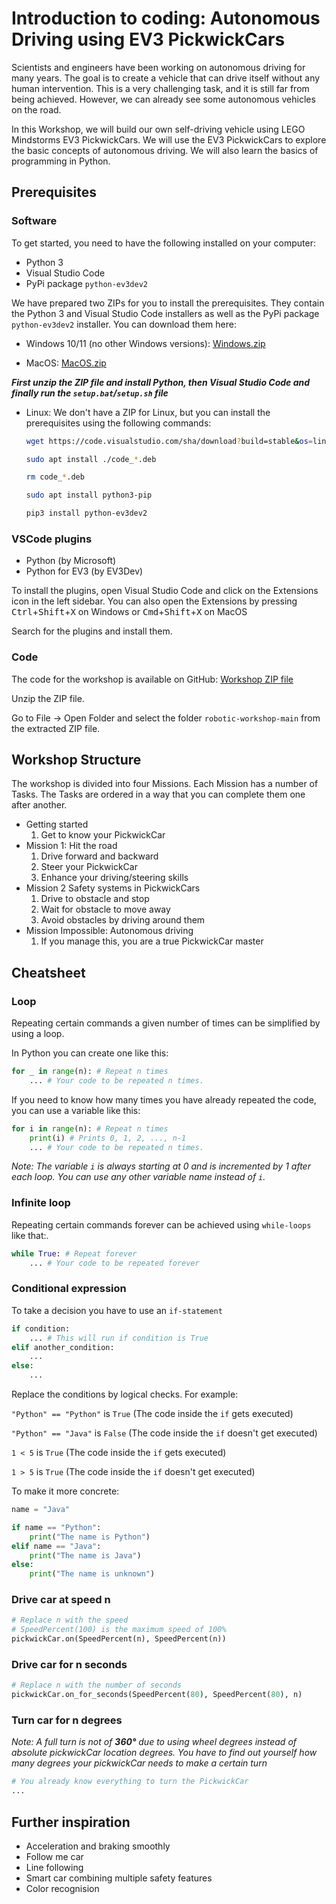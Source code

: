 # Introduction to coding: Autonomous Driving using EV3 PickwickCars

Scientists and engineers have been working on autonomous driving for many years. The goal is to create a vehicle that can drive itself without any human intervention. This is a very challenging task, and it is still far from being achieved. However, we can already see some autonomous vehicles on the road.

In this Workshop, we will build our own self-driving vehicle using LEGO Mindstorms EV3 PickwickCars. We will use the EV3 PickwickCars to explore the basic concepts of autonomous driving. We will also learn the basics of programming in Python.

## Prerequisites

### Software

To get started, you need to have the following installed on your computer:

- Python 3
- Visual Studio Code
- PyPi package `python-ev3dev2`

We have prepared two ZIPs for you to install the prerequisites. They contain the Python 3 and Visual Studio Code installers as well as the PyPi package `python-ev3dev2` installer. You can download them here:

- Windows 10/11 (no other Windows versions): [Windows.zip](https://1drv.ms/u/s!AhoY8RtQx3DkunblHTcVyRmPZrEw?e=CTvI0U)

- MacOS: [MacOS.zip](https://1drv.ms/u/s!AhoY8RtQx3DkuneUDmsVfhwT6bC1?e=kYrBzT)

*__First unzip the ZIP file and install Python, then Visual Studio Code and finally run the `setup.bat`/`setup.sh` file__*

- Linux: We don't have a ZIP for Linux, but you can install the prerequisites using the following commands:

    ```bash
    wget https://code.visualstudio.com/sha/download?build=stable&os=linux-deb-x64

    sudo apt install ./code_*.deb

    rm code_*.deb

    sudo apt install python3-pip

    pip3 install python-ev3dev2
    ```

### VSCode plugins

- Python (by Microsoft)
- Python for EV3 (by EV3Dev)

To install the plugins, open Visual Studio Code and click on the Extensions icon in the left sidebar. You can also open the Extensions by pressing <kbd>Ctrl</kbd>+<kbd>Shift</kbd>+<kbd>X</kbd> on Windows or <kbd>Cmd</kbd>+<kbd>Shift</kbd>+<kbd>X</kbd> on MacOS

Search for the plugins and install them.

### Code

The code for the workshop is available on GitHub: [Workshop ZIP file](https://github.com/PickwickSoft/robotic-workshop/archive/refs/heads/main.zip)

Unzip the ZIP file.

Go to File -> Open Folder and select the folder `robotic-workshop-main` from the extracted ZIP file.

## Workshop Structure

The workshop is divided into four Missions. Each Mission has a number of Tasks. The Tasks are ordered in a way that you can complete them one after another.

- Getting started
  1. Get to know your PickwickCar
- Mission 1: Hit the road
    1. Drive forward and backward
    2. Steer your PickwickCar
    3. Enhance your driving/steering skills
- Mission 2 Safety systems in PickwickCars
    1. Drive to obstacle and stop
    2. Wait for obstacle to move away
    3. Avoid obstacles by driving around them
- Mission Impossible: Autonomous driving
    1. If you manage this, you are a true PickwickCar master

## Cheatsheet

### Loop

Repeating certain commands a given number of times can be simplified by using a loop.

In Python you can create one like this:

```python
for _ in range(n): # Repeat n times
    ... # Your code to be repeated n times.
```

If you need to know how many times you have already repeated the code, you can use a variable like this:

```python
for i in range(n): # Repeat n times
    print(i) # Prints 0, 1, 2, ..., n-1
    ... # Your code to be repeated n times.
```

*Note: The variable `i` is always starting at 0 and is incremented by 1 after each loop. You can use any other variable name instead of `i`.*

### Infinite loop

Repeating certain commands forever can be achieved using `while-loops` like that:.

```python
while True: # Repeat forever
    ... # Your code to be repeated forever
```

### Conditional expression

To take a decision you have to use an `if-statement`

```python
if condition:
    ... # This will run if condition is True
elif another_condition:
    ...
else:
    ...
```

Replace the conditions by logical checks. For example:

`"Python" == "Python"` is `True` (The code inside the `if` gets executed)

`"Python" == "Java"` is `False` (The code inside the `if` doesn't get executed)

`1 < 5` is `True` (The code inside the `if` gets executed)

`1 > 5` is `True` (The code inside the `if` doesn't get executed)

To make it more concrete:

```python
name = "Java"

if name == "Python":
    print("The name is Python")
elif name == "Java":
    print("The name is Java")
else:
    print("The name is unknown")
```

### Drive car at speed n

```python
# Replace n with the speed
# SpeedPercent(100) is the maximum speed of 100%
pickwickCar.on(SpeedPercent(n), SpeedPercent(n)) 
```

### Drive car for n seconds

```python
# Replace n with the number of seconds
pickwickCar.on_for_seconds(SpeedPercent(80), SpeedPercent(80), n)
```

### Turn car for n degrees

*Note: A full turn is not of __360°__ due to using wheel degrees instead of absolute pickwickCar location degrees. You have to find out yourself how many degrees your pickwickCar needs to make a certain turn*

```python
# You already know everything to turn the PickwickCar
...
```

## Further inspiration

- Acceleration and braking smoothly
- Follow me car
- Line following
- Smart car combining multiple safety features
- Color recognision

